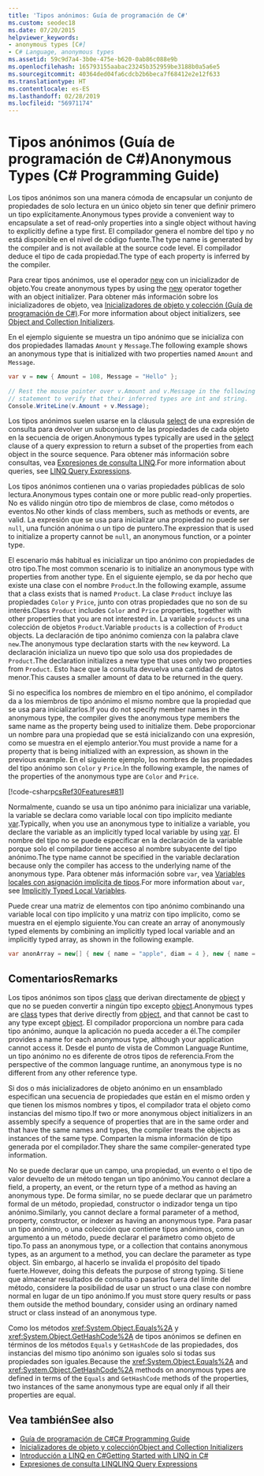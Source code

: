 ```yaml
---
title: 'Tipos anónimos: Guía de programación de C#'
ms.custom: seodec18
ms.date: 07/20/2015
helpviewer_keywords:
- anonymous types [C#]
- C# Language, anonymous types
ms.assetid: 59c9d7a4-3b0e-475e-b620-0ab86c088e9b
ms.openlocfilehash: 165793155aabac23245b352959be3188b0a5a6e5
ms.sourcegitcommit: 40364ded04fa6cdcb2b6beca7f68412e2e12f633
ms.translationtype: HT
ms.contentlocale: es-ES
ms.lasthandoff: 02/28/2019
ms.locfileid: "56971174"
---
```

# <a name="anonymous-types-c-programming-guide"></a><span data-ttu-id="d200c-102">Tipos anónimos (Guía de programación de C#)</span><span class="sxs-lookup"><span data-stu-id="d200c-102">Anonymous Types (C# Programming Guide)</span></span>
<span data-ttu-id="d200c-103">Los tipos anónimos son una manera cómoda de encapsular un conjunto de propiedades de solo lectura en un único objeto sin tener que definir primero un tipo explícitamente.</span><span class="sxs-lookup"><span data-stu-id="d200c-103">Anonymous types provide a convenient way to encapsulate a set of read-only properties into a single object without having to explicitly define a type first.</span></span> <span data-ttu-id="d200c-104">El compilador genera el nombre del tipo y no está disponible en el nivel de código fuente.</span><span class="sxs-lookup"><span data-stu-id="d200c-104">The type name is generated by the compiler and is not available at the source code level.</span></span> <span data-ttu-id="d200c-105">El compilador deduce el tipo de cada propiedad.</span><span class="sxs-lookup"><span data-stu-id="d200c-105">The type of each property is inferred by the compiler.</span></span>  
  
 <span data-ttu-id="d200c-106">Para crear tipos anónimos, use el operador [new](../../../csharp/language-reference/keywords/new.md) con un inicializador de objeto.</span><span class="sxs-lookup"><span data-stu-id="d200c-106">You create anonymous types by using the [new](../../../csharp/language-reference/keywords/new.md) operator together with an object initializer.</span></span> <span data-ttu-id="d200c-107">Para obtener más información sobre los inicializadores de objeto, vea [Inicializadores de objeto y colección (Guía de programación de C#)](../../../csharp/programming-guide/classes-and-structs/object-and-collection-initializers.md).</span><span class="sxs-lookup"><span data-stu-id="d200c-107">For more information about object initializers, see [Object and Collection Initializers](../../../csharp/programming-guide/classes-and-structs/object-and-collection-initializers.md).</span></span>  
  
 <span data-ttu-id="d200c-108">En el ejemplo siguiente se muestra un tipo anónimo que se inicializa con dos propiedades llamadas `Amount` y `Message`.</span><span class="sxs-lookup"><span data-stu-id="d200c-108">The following example shows an anonymous type that is initialized with two properties named `Amount` and `Message`.</span></span>  
  
```csharp  
var v = new { Amount = 108, Message = "Hello" };  
  
// Rest the mouse pointer over v.Amount and v.Message in the following  
// statement to verify that their inferred types are int and string.  
Console.WriteLine(v.Amount + v.Message);  
```  
  
 <span data-ttu-id="d200c-109">Los tipos anónimos suelen usarse en la cláusula [select](../../../csharp/language-reference/keywords/select-clause.md) de una expresión de consulta para devolver un subconjunto de las propiedades de cada objeto en la secuencia de origen.</span><span class="sxs-lookup"><span data-stu-id="d200c-109">Anonymous types typically are used in the [select](../../../csharp/language-reference/keywords/select-clause.md) clause of a query expression to return a subset of the properties from each object in the source sequence.</span></span> <span data-ttu-id="d200c-110">Para obtener más información sobre consultas, vea [Expresiones de consulta LINQ](../../../csharp/programming-guide/linq-query-expressions/index.md).</span><span class="sxs-lookup"><span data-stu-id="d200c-110">For more information about queries, see [LINQ Query Expressions](../../../csharp/programming-guide/linq-query-expressions/index.md).</span></span>  
  
 <span data-ttu-id="d200c-111">Los tipos anónimos contienen una o varias propiedades públicas de solo lectura.</span><span class="sxs-lookup"><span data-stu-id="d200c-111">Anonymous types contain one or more public read-only properties.</span></span> <span data-ttu-id="d200c-112">No es válido ningún otro tipo de miembros de clase, como métodos o eventos.</span><span class="sxs-lookup"><span data-stu-id="d200c-112">No other kinds of class members, such as methods or events, are valid.</span></span> <span data-ttu-id="d200c-113">La expresión que se usa para inicializar una propiedad no puede ser `null`, una función anónima o un tipo de puntero.</span><span class="sxs-lookup"><span data-stu-id="d200c-113">The expression that is used to initialize a property cannot be `null`, an anonymous function, or a pointer type.</span></span>  
  
 <span data-ttu-id="d200c-114">El escenario más habitual es inicializar un tipo anónimo con propiedades de otro tipo.</span><span class="sxs-lookup"><span data-stu-id="d200c-114">The most common scenario is to initialize an anonymous type with properties from another type.</span></span> <span data-ttu-id="d200c-115">En el siguiente ejemplo, se da por hecho que existe una clase con el nombre `Product`.</span><span class="sxs-lookup"><span data-stu-id="d200c-115">In the following example, assume that a class exists that is named `Product`.</span></span> <span data-ttu-id="d200c-116">La clase `Product` incluye las propiedades `Color` y `Price`, junto con otras propiedades que no son de su interés.</span><span class="sxs-lookup"><span data-stu-id="d200c-116">Class `Product` includes `Color` and `Price` properties, together with other properties that you are not interested in.</span></span> <span data-ttu-id="d200c-117">La variable `products` es una colección de objetos `Product`.</span><span class="sxs-lookup"><span data-stu-id="d200c-117">Variable `products` is a collection of `Product` objects.</span></span> <span data-ttu-id="d200c-118">La declaración de tipo anónimo comienza con la palabra clave `new`.</span><span class="sxs-lookup"><span data-stu-id="d200c-118">The anonymous type declaration starts with the `new` keyword.</span></span> <span data-ttu-id="d200c-119">La declaración inicializa un nuevo tipo que solo usa dos propiedades de `Product`.</span><span class="sxs-lookup"><span data-stu-id="d200c-119">The declaration initializes a new type that uses only two properties from `Product`.</span></span> <span data-ttu-id="d200c-120">Esto hace que la consulta devuelva una cantidad de datos menor.</span><span class="sxs-lookup"><span data-stu-id="d200c-120">This causes a smaller amount of data to be returned in the query.</span></span>  
  
 <span data-ttu-id="d200c-121">Si no especifica los nombres de miembro en el tipo anónimo, el compilador da a los miembros de tipo anónimo el mismo nombre que la propiedad que se usa para inicializarlos.</span><span class="sxs-lookup"><span data-stu-id="d200c-121">If you do not specify member names in the anonymous type, the compiler gives the anonymous type members the same name as the property being used to initialize them.</span></span> <span data-ttu-id="d200c-122">Debe proporcionar un nombre para una propiedad que se está inicializando con una expresión, como se muestra en el ejemplo anterior.</span><span class="sxs-lookup"><span data-stu-id="d200c-122">You must provide a name for a property that is being initialized with an expression, as shown in the previous example.</span></span> <span data-ttu-id="d200c-123">En el siguiente ejemplo, los nombres de las propiedades del tipo anónimo son `Color` y `Price`.</span><span class="sxs-lookup"><span data-stu-id="d200c-123">In the following example, the names of the properties of the anonymous type are `Color` and `Price`.</span></span>  
  
 [!code-csharp[csRef30Features#81](~/samples/snippets/csharp/VS_Snippets_VBCSharp/csRef30Features/CS/csref30.cs#81)]  
  
 <span data-ttu-id="d200c-124">Normalmente, cuando se usa un tipo anónimo para inicializar una variable, la variable se declara como variable local con tipo implícito mediante [var](../../../csharp/language-reference/keywords/var.md).</span><span class="sxs-lookup"><span data-stu-id="d200c-124">Typically, when you use an anonymous type to initialize a variable, you declare the variable as an implicitly typed local variable by using [var](../../../csharp/language-reference/keywords/var.md).</span></span> <span data-ttu-id="d200c-125">El nombre del tipo no se puede especificar en la declaración de la variable porque solo el compilador tiene acceso al nombre subyacente del tipo anónimo.</span><span class="sxs-lookup"><span data-stu-id="d200c-125">The type name cannot be specified in the variable declaration because only the compiler has access to the underlying name of the anonymous type.</span></span> <span data-ttu-id="d200c-126">Para obtener más información sobre `var`, vea [Variables locales con asignación implícita de tipos](../../../csharp/programming-guide/classes-and-structs/implicitly-typed-local-variables.md).</span><span class="sxs-lookup"><span data-stu-id="d200c-126">For more information about `var`, see [Implicitly Typed Local Variables](../../../csharp/programming-guide/classes-and-structs/implicitly-typed-local-variables.md).</span></span>  
  
 <span data-ttu-id="d200c-127">Puede crear una matriz de elementos con tipo anónimo combinando una variable local con tipo implícito y una matriz con tipo implícito, como se muestra en el ejemplo siguiente.</span><span class="sxs-lookup"><span data-stu-id="d200c-127">You can create an array of anonymously typed elements by combining an implicitly typed local variable and an implicitly typed array, as shown in the following example.</span></span>  
  
```csharp  
var anonArray = new[] { new { name = "apple", diam = 4 }, new { name = "grape", diam = 1 }};  
```  
  
## <a name="remarks"></a><span data-ttu-id="d200c-128">Comentarios</span><span class="sxs-lookup"><span data-stu-id="d200c-128">Remarks</span></span>  
 <span data-ttu-id="d200c-129">Los tipos anónimos son tipos [class](../../../csharp/language-reference/keywords/class.md) que derivan directamente de [object](../../../csharp/language-reference/keywords/object.md) y que no se pueden convertir a ningún tipo excepto [object](../../../csharp/language-reference/keywords/object.md).</span><span class="sxs-lookup"><span data-stu-id="d200c-129">Anonymous types are [class](../../../csharp/language-reference/keywords/class.md) types that derive directly from [object](../../../csharp/language-reference/keywords/object.md), and that cannot be cast to any type except [object](../../../csharp/language-reference/keywords/object.md).</span></span> <span data-ttu-id="d200c-130">El compilador proporciona un nombre para cada tipo anónimo, aunque la aplicación no pueda acceder a él.</span><span class="sxs-lookup"><span data-stu-id="d200c-130">The compiler provides a name for each anonymous type, although your application cannot access it.</span></span> <span data-ttu-id="d200c-131">Desde el punto de vista de Common Language Runtime, un tipo anónimo no es diferente de otros tipos de referencia.</span><span class="sxs-lookup"><span data-stu-id="d200c-131">From the perspective of the common language runtime, an anonymous type is no different from any other reference type.</span></span>  
  
 <span data-ttu-id="d200c-132">Si dos o más inicializadores de objeto anónimo en un ensamblado especifican una secuencia de propiedades que están en el mismo orden y que tienen los mismos nombres y tipos, el compilador trata el objeto como instancias del mismo tipo.</span><span class="sxs-lookup"><span data-stu-id="d200c-132">If two or more anonymous object initializers in an assembly specify a sequence of properties that are in the same order and that have the same names and types, the compiler treats the objects as instances of the same type.</span></span> <span data-ttu-id="d200c-133">Comparten la misma información de tipo generada por el compilador.</span><span class="sxs-lookup"><span data-stu-id="d200c-133">They share the same compiler-generated type information.</span></span>  
  
 <span data-ttu-id="d200c-134">No se puede declarar que un campo, una propiedad, un evento o el tipo de valor devuelto de un método tengan un tipo anónimo.</span><span class="sxs-lookup"><span data-stu-id="d200c-134">You cannot declare a field, a property, an event, or the return type of a method as having an anonymous type.</span></span> <span data-ttu-id="d200c-135">De forma similar, no se puede declarar que un parámetro formal de un método, propiedad, constructor o indizador tenga un tipo anónimo.</span><span class="sxs-lookup"><span data-stu-id="d200c-135">Similarly, you cannot declare a formal parameter of a method, property, constructor, or indexer as having an anonymous type.</span></span> <span data-ttu-id="d200c-136">Para pasar un tipo anónimo, o una colección que contiene tipos anónimos, como un argumento a un método, puede declarar el parámetro como objeto de tipo.</span><span class="sxs-lookup"><span data-stu-id="d200c-136">To pass an anonymous type, or a collection that contains anonymous types, as an argument to a method, you can declare the parameter as type object.</span></span> <span data-ttu-id="d200c-137">Sin embargo, al hacerlo se invalida el propósito del tipado fuerte.</span><span class="sxs-lookup"><span data-stu-id="d200c-137">However, doing this defeats the purpose of strong typing.</span></span> <span data-ttu-id="d200c-138">Si tiene que almacenar resultados de consulta o pasarlos fuera del límite del método, considere la posibilidad de usar un struct o una clase con nombre normal en lugar de un tipo anónimo.</span><span class="sxs-lookup"><span data-stu-id="d200c-138">If you must store query results or pass them outside the method boundary, consider using an ordinary named struct or class instead of an anonymous type.</span></span>  
  
 <span data-ttu-id="d200c-139">Como los métodos <xref:System.Object.Equals%2A> y <xref:System.Object.GetHashCode%2A> de tipos anónimos se definen en términos de los métodos `Equals` y `GetHashCode` de las propiedades, dos instancias del mismo tipo anónimo son iguales solo si todas sus propiedades son iguales.</span><span class="sxs-lookup"><span data-stu-id="d200c-139">Because the <xref:System.Object.Equals%2A> and <xref:System.Object.GetHashCode%2A> methods on anonymous types are defined in terms of the `Equals` and `GetHashCode` methods of the properties, two instances of the same anonymous type are equal only if all their properties are equal.</span></span>  
  
## <a name="see-also"></a><span data-ttu-id="d200c-140">Vea también</span><span class="sxs-lookup"><span data-stu-id="d200c-140">See also</span></span>

- [<span data-ttu-id="d200c-141">Guía de programación de C#</span><span class="sxs-lookup"><span data-stu-id="d200c-141">C# Programming Guide</span></span>](../../../csharp/programming-guide/index.md)
- [<span data-ttu-id="d200c-142">Inicializadores de objeto y colección</span><span class="sxs-lookup"><span data-stu-id="d200c-142">Object and Collection Initializers</span></span>](../../../csharp/programming-guide/classes-and-structs/object-and-collection-initializers.md)
- [<span data-ttu-id="d200c-143">Introducción a LINQ en C#</span><span class="sxs-lookup"><span data-stu-id="d200c-143">Getting Started with LINQ in C#</span></span>](../../../csharp/programming-guide/concepts/linq/getting-started-with-linq.md)
- [<span data-ttu-id="d200c-144">Expresiones de consulta LINQ</span><span class="sxs-lookup"><span data-stu-id="d200c-144">LINQ Query Expressions</span></span>](../../../csharp/programming-guide/linq-query-expressions/index.md)
